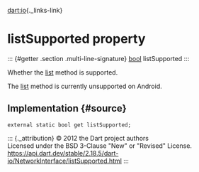[dart:io](../../dart-io/dart-io-library){._links-link}

listSupported property
======================

::: {#getter .section .multi-line-signature}
[bool](../../dart-core/bool-class) listSupported
:::

Whether the [list](list) method is supported.

The [list](list) method is currently unsupported on Android.

Implementation {#source}
--------------

``` {.language-dart data-language="dart"}
external static bool get listSupported;
```

::: {._attribution}
© 2012 the Dart project authors\
Licensed under the BSD 3-Clause \"New\" or \"Revised\" License.\
<https://api.dart.dev/stable/2.18.5/dart-io/NetworkInterface/listSupported.html>
:::
